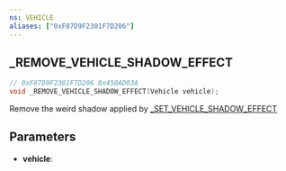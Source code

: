 ```yaml
---
ns: VEHICLE
aliases: ["0xF87D9F2301F7D206"]
---
```

## _REMOVE_VEHICLE_SHADOW_EFFECT

```c
// 0xF87D9F2301F7D206 0x450AD03A
void _REMOVE_VEHICLE_SHADOW_EFFECT(Vehicle vehicle);
```

Remove the weird shadow applied by [_SET_VEHICLE_SHADOW_EFFECT](#_0x2A70BAE8883E4C81)

## Parameters
* **vehicle**: 

